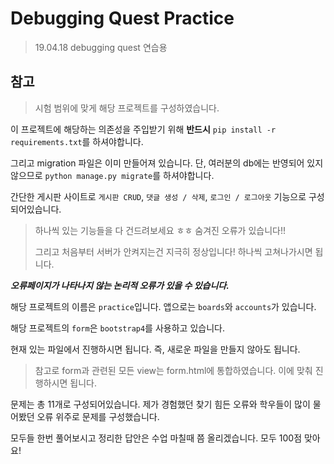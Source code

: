 # Debugging Quest Practice

> 19.04.18 debugging quest 연습용

## 참고

> 시험 범위에 맞게 해당 프로젝트를 구성하였습니다.

이 프로젝트에 해당하는 의존성을 주입받기 위해 **반드시** `pip install -r requirements.txt`를 하셔야합니다.

그리고 migration 파일은 이미 만들어져 있습니다. 단, 여러분의 db에는 반영되어 있지 않으므로 `python manage.py migrate`를 하셔야합니다.

간단한 게시판 사이트로 `게시판 CRUD`, `댓글 생성 / 삭제`, `로그인 / 로그아웃` 기능으로 구성되어있습니다.

> 하나씩 있는 기능들을 다 건드려보세요 ㅎㅎ 숨겨진 오류가 있습니다!!
>
> 그리고 처음부터 서버가 안켜지는건 지극히 정상입니다! 하나씩 고쳐나가시면 됩니다.

***오류페이지가 나타나지 않는 논리적 오류가 있을 수 있습니다.***

해당 프로젝트의 이름은 `practice`입니다. 앱으로는 `boards`와 `accounts`가 있습니다.

해당 프로젝트의 `form`은 `bootstrap4`를 사용하고 있습니다.

현재 있는 파일에서 진행하시면 됩니다. 즉, 새로운 파일을 만들지 않아도 됩니다.

> 참고로 form과 관련된 모든 view는 form.html에 통합하였습니다. 이에 맞춰 진행하시면 됩니다.

문제는 총 11개로 구성되어있습니다. 제가 경험했던 찾기 힘든 오류와 학우들이 많이 물어봤던 오류 위주로 문제를 구성했습니다.

모두들 한번 풀어보시고 정리한 답안은 수업 마칠때 쯤 올리겠습니다. 모두 100점 맞아요!
